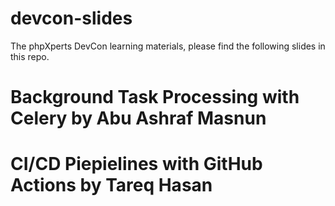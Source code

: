 # devcon-slides
The phpXperts DevCon learning materials, please find the following slides in this repo.

# Background Task Processing with Celery by Abu Ashraf Masnun

# CI/CD Piepielines with GitHub Actions by Tareq Hasan

